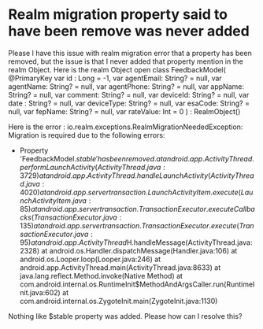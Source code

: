 
# Realm migration property said to have been remove was never added

Please I have this issue with realm migration error that a property has been removed, but the issue is that I never added that property mention in the realm Object. Here is the realm Object
open class FeedbackModel(
@PrimaryKey var id : Long = -1,
var agentEmail: String? = null,
var agentName: String? = null,
var agentPhone: String? = null,
var appName: String? = null,
var comment: String? = null,
var deviceId: String? = null,
var date : String? = null,
var deviceType: String? = null,
var esaCode: String? = null,
var fepName: String? = null,
var rateValue: Int = 0
) : RealmObject()

Here is the error
: io.realm.exceptions.RealmMigrationNeededException: Migration is required due to the 
following errors:
- Property 'FeedbackModel.$stable' has been removed.
at android.app.ActivityThread.performLaunchActivity(ActivityThread.java:3729)
at android.app.ActivityThread.handleLaunchActivity(ActivityThread.java:4020)
at android.app.servertransaction.LaunchActivityItem.execute(LaunchActivityItem.java:85)
at android.app.servertransaction.TransactionExecutor.executeCallbacks(TransactionExecutor.java:135)
at android.app.servertransaction.TransactionExecutor.execute(TransactionExecutor.java:95)
at android.app.ActivityThread$H.handleMessage(ActivityThread.java:2328)
at android.os.Handler.dispatchMessage(Handler.java:106)
at android.os.Looper.loop(Looper.java:246)
at android.app.ActivityThread.main(ActivityThread.java:8633)
at java.lang.reflect.Method.invoke(Native Method)
at com.android.internal.os.RuntimeInit$MethodAndArgsCaller.run(RuntimeInit.java:602)
at com.android.internal.os.ZygoteInit.main(ZygoteInit.java:1130)

Nothing like $stable property was added. Please how can I resolve this?

        